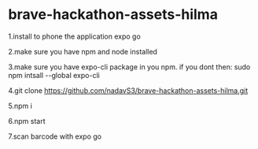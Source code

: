 # brave-hackathon-assets-hilma

1.install to phone the application expo go

2.make sure you have npm and node installed

3.make sure you have expo-cli package in you npm. if you dont then: sudo npm intsall --global expo-cli

4.git clone https://github.com/nadavS3/brave-hackathon-assets-hilma.git

5.npm i

6.npm start

7.scan barcode with expo go 
